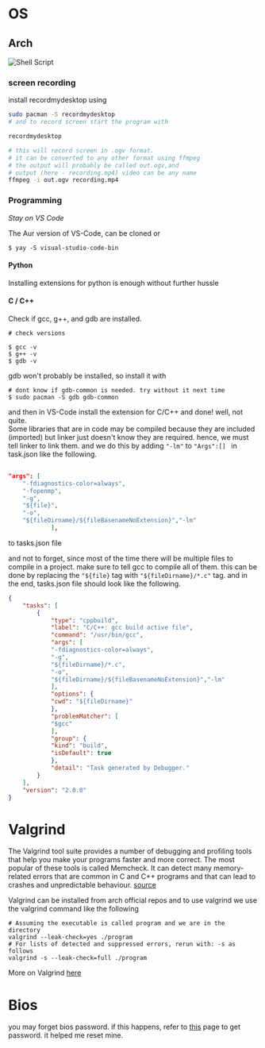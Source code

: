 # OS

## Arch 
![Shell Script](https://img.shields.io/badge/shell_script-%23121011.svg?style=for-the-badge&logo=gnu-bash&logoColor=white)

### screen recording
install recordmydesktop using
```bash
sudo pacman -S recordmydesktop
# and to record screen start the program with

recordmydesktop

# this will record screen in .ogv format.
# it can be converted to any other format using ffmpeg
# the output will probably be called out.ogv,and
# output (here - recording.mp4) video can be any name
ffmpeg -i out.ogv recording.mp4

```

### Programming

<em> Stay on VS Code</em>

The Aur version of VS-Code, can be cloned or 

```shell
$ yay -S visual-studio-code-bin
```
#### Python

Installing extensions for python is enough without further hussle

#### C / C++

Check if gcc, g++, and gdb are installed.

```shell
# check versions

$ gcc -v
$ g++ -v
$ gdb -v
```
gdb won't probably be installed, so install it with

```shell
# dont know if gdb-common is needed. try without it next time
$ sudo pacman -S gdb gdb-common
```
and then in VS-Code install the extension for C/C++ and done! well, not quite.<br>
Some libraries that are in code may be compiled because they are included (imported) but linker just doesn't know they are required. hence, we must tell linker to link them. and we do this by adding `"-lm"` to `"Args":[] ` in task.json like the following.
```json 
		
"args": [
	"-fdiagnostics-color=always",
	"-fopenmp",
	"-g",
	"${file}",
	"-o",
	"${fileDirname}/${fileBasenameNoExtension}","-lm"
            ],
```

to tasks.json file

and not to forget, since most of the time there will be multiple files to compile in a project. make sure to tell gcc to compile all of them. this can be done by replacing the `"${file}` tag with  `"${fileDirname}/*.c"` tag. and in the end, tasks.json file should look like the following.
```json
{
	"tasks": [
		{
		    "type": "cppbuild",
		    "label": "C/C++: gcc build active file",
		    "command": "/usr/bin/gcc",
		    "args": [
			"-fdiagnostics-color=always",
			"-g",
			"${fileDirname}/*.c",
			"-o",
			"${fileDirname}/${fileBasenameNoExtension}","-lm"
		    ],
		    "options": {
			"cwd": "${fileDirname}"
		    },
		    "problemMatcher": [
			"$gcc"
		    ],
		    "group": {
			"kind": "build",
			"isDefault": true
		    },
		    "detail": "Task generated by Debugger."
		}
	],
	"version": "2.0.0"
}
```
# Valgrind

The Valgrind tool suite provides a number of debugging and profiling tools that help you make your programs faster and more correct. The most popular of these tools is called Memcheck. 
It can detect many memory-related errors that are common in C and C++ programs and that can lead to crashes and unpredictable behaviour. [source](https://valgrind.org/docs/manual/quick-start.html)

Valgrind can be installed from arch official repos and to use valgrind
we use the valgrind command like the following

```shell
# Assuming the executable is called program and we are in the directory
valgrind --leak-check=yes ./program
# For lists of detected and suppressed errors, rerun with: -s as follows
valgrind -s --leak-check=full ./program
```
More on Valgrind [here](https://valgrind.org/docs/manual/mc-manual.html)


# Bios

you may forget bios password. if this happens, refer to [this](https://bios-pw.org/) page to get password. it helped me reset mine.
